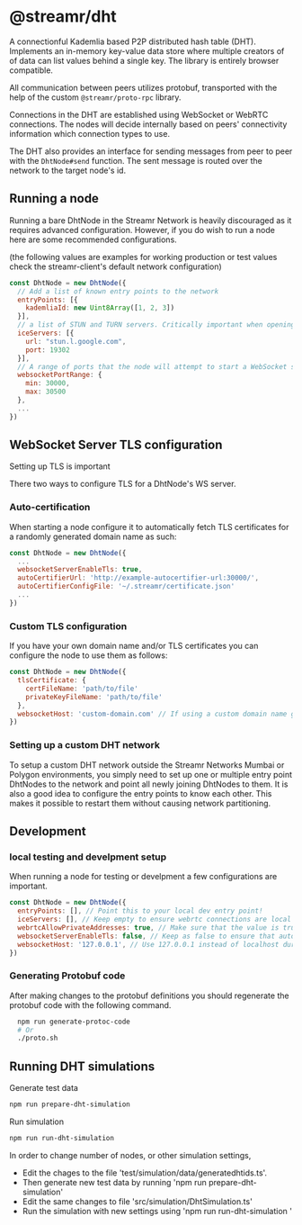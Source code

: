 # @streamr/dht

A connectionful Kademlia based P2P distributed hash table (DHT). Implements an in-memory key-value data store where multiple creators of of data can list values behind a single key. The library is entirely browser compatible.

All communication between peers utilizes protobuf, transported with the help of the custom `@streamr/proto-rpc` library.

Connections in the DHT are established using WebSocket or WebRTC connections. The nodes will decide internally based on peers' connectivity information which connection types to use.

The DHT also provides an interface for sending messages from peer to peer with the `DhtNode#send` function. The sent message is routed over the network to the target node's id.

## Running a node

Running a bare DhtNode in the Streamr Network is heavily discouraged as it requires advanced configuration. However, if you do wish to run a node here are some recommended configurations.

(the following values are examples for working production or test values check the streamr-client's default network configuration)

```js
const DhtNode = new DhtNode({
  // Add a list of known entry points to the network
  entryPoints: [{
    kademliaId: new Uint8Array([1, 2, 3])
  }], 
  // a list of STUN and TURN servers. Critically important when opening webrtc conenctions behind NATs.
  iceServers: [{
    url: "stun.l.google.com",
    port: 19302
  }],
  // A range of ports that the node will attempt to start a WebSocket server in. If you wish to use an exact port give equal values to min and max.
  websocketPortRange: {
    min: 30000,
    max: 30500
  },
  ...
})
```

## WebSocket Server TLS configuration

Setting up TLS is important 

There two ways to configure TLS for a DhtNode's WS server.

### Auto-certification

When starting a node configure it to automatically fetch TLS certificates for a randomly generated domain name as such:

```js
const DhtNode = new DhtNode({
  ...
  websocketServerEnableTls: true,
  autoCertifierUrl: 'http://example-autocertifier-url:30000/',
  autoCertifierConfigFile: '~/.streamr/certificate.json'
  ...
})
```

### Custom TLS configuration

If you have your own domain name and/or TLS certificates you can configure the node to use them as follows:

```js
const DhtNode = new DhtNode({
  tlsCertificate: {
    certFileName: 'path/to/file'
    privateKeyFileName: 'path/to/file'
  },
  websocketHost: 'custom-domain.com' // If using a custom domain name give it here to ensure that connectivity checking is correctly pointed to the server 
})
```

### Setting up a custom DHT network

To setup a custom DHT network outside the Streamr Networks Mumbai or Polygon environments, you simply need to set up one or multiple entry point DhtNodes to the network and point all newly joining DhtNodes to them. It is also a good idea to configure the entry points to know each other. This makes it possible to restart them without causing network partitioning.

## Development

### local testing and develpment setup

When running a node for testing or develpment a few configurations are important.

```js
const DhtNode = new DhtNode({
  entryPoints: [], // Point this to your local dev entry point!
  iceServers: [], // Keep empty to ensure webrtc connections are local
  webrtcAllowPrivateAddresses: true, // Make sure that the value is true in local develpment
  websocketServerEnableTls: false, // Keep as false to ensure that auto-certification is not attempted
  websocketHost: '127.0.0.1', // Use 127.0.0.1 instead of localhost during develpment! 
})
```

### Generating Protobuf code

After making changes to the protobuf definitions you should regenerate the protobuf code with the following command.

```bash
  npm run generate-protoc-code
  # Or
  ./proto.sh
```

## Running DHT simulations

Generate test data

```bash
npm run prepare-dht-simulation
```

Run simulation

```bash
npm run run-dht-simulation
```

In order to change number of nodes, or other simulation settings,

* Edit the chages to the file 'test/simulation/data/generatedhtids.ts'.
* Then generate new test data by running 'npm run prepare-dht-simulation'
* Edit the same changes to file 'src/simulation/DhtSimulation.ts'
* Run the simulation with new settings using 'npm run run-dht-simulation '
